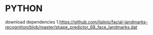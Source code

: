 # PYTHON

download dependencies 
1.https://github.com/italojs/facial-landmarks-recognition/blob/master/shape_predictor_68_face_landmarks.dat
